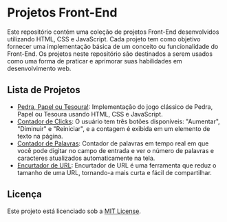 # Projetos Front-End

Este repositório contém uma coleção de projetos Front-End desenvolvidos utilizando HTML, CSS e JavaScript. Cada projeto tem como objetivo fornecer uma implementação básica de um conceito ou funcionalidade do Front-End. Os projetos neste repositório são destinados a serem usados como uma forma de praticar e aprimorar suas habilidades em desenvolvimento web.

## Lista de Projetos

- [Pedra, Papel ou Tesoura!](https://rafaelmachadobr.github.io/projetos-frontend/pedra-papel-tesoura/): Implementação do jogo clássico de Pedra, Papel ou Tesoura usando HTML, CSS e JavaScript.
- [Contador de Clicks](https://rafaelmachadobr.github.io/projetos-frontend/contador-clicks/): O usuário tem três botões disponíveis: "Aumentar", "Diminuir" e "Reiniciar", e a contagem é exibida em um elemento de texto na página.
- [Contador de Palavras](https://rafaelmachadobr.github.io/projetos-frontend/contador-palavras/): Contador de palavras em tempo real em que você pode digitar no campo de entrada e ver o número de palavras e caracteres atualizados automaticamente na tela.
- [Encurtador de URL](https://rafaelmachadobr.github.io/projetos-frontend/encurtador-url/): Encurtador de URL é uma ferramenta que reduz o tamanho de uma URL, tornando-a mais curta e fácil de compartilhar.

## Licença

Este projeto está licenciado sob a [MIT License](https://github.com/rafaelmachadobr/projetos-frontend/blob/master/LICENSE).
